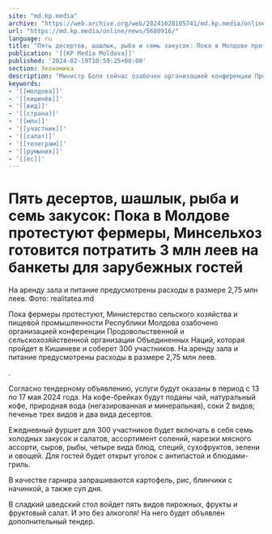 ```yaml
---
site: "md.kp.media"
archive: "https://web.archive.org/web/20241020105741/md.kp.media/online/news/5680916/"
url: "https://md.kp.media/online/news/5680916/"
language: ru
title: "Пять десертов, шашлык, рыба и семь закусок: Пока в Молдове протестуют фермеры, Минсельхоз готовится потратить 3 млн леев на банкеты для зарубежных гостей"
publication: '[[KP Media Moldova]]'
published: '2024-02-19T10:59:25+00:00'
section: Экономика
description: "Министр Боля сейчас озабочен организацией конференции Продовольственной и сельскохозяйственной ООН, которая соберет 300 участников"
keywords:
- '[[молдова]]'
- '[[кишинёв]]'
- '[[вид]]'
- '[[страна]]'
- '[[млн]]'
- '[[участник]]'
- '[[салат]]'
- '[[телеграм]]'
- '[[румыния]]'
- '[[ес]]'
---
```


# Пять десертов, шашлык, рыба и семь закусок: Пока в Молдове протестуют фермеры, Минсельхоз готовится потратить 3 млн леев на банкеты для зарубежных гостей

На аренду зала и питание предусмотрены расходы в размере 2,75 млн леев. Фото: realitatea.md

Пока фермеры протестуют, Министерство сельского хозяйства и пищевой промышленности Республики Молдова озабочено организацией конференции Продовольственной и сельскохозяйственной организации Объединенных Наций, которая пройдет в Кишиневе и соберет 300 участников. На аренду зала и питание предусмотрены расходы в размере 2,75 млн леев.

.

Согласно тендерному объявлению, услуги будут оказаны в период с 13 по 17 мая 2024 года. На кофе-брейках будут поданы чай, натуральный кофе, природная вода (негазированная и минеральная), соки 2 видов; печенье трех видов и два вида десертов.

Ежедневный фуршет для 300 участников будет включать в себя семь холодных закусок и салатов, ассортимент солений, нарезки мясного ассорти, сыров, рыбы, четыре вида блюд, специй, сухофруктов, зелени и овощей. Для гостей будет открыт уголок с антипастой и блюдами-гриль.

В качестве гарнира запрашиваются картофель, рис, блинчики с начинкой, а также суп дня.

В сладкий шведский стол войдет пять видов пирожных, фрукты и фруктовый салат. И это без алкоголя! На него будет объявлен дополнительный тендер.
